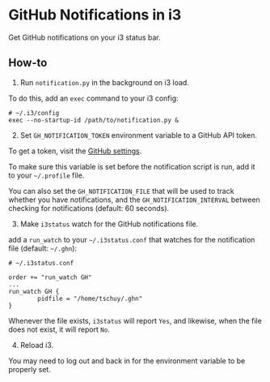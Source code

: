 GitHub Notifications in i3
==========================

Get GitHub notifications on your i3 status bar.

How-to
------

1) Run ``notification.py`` in the background on i3 load.

To do this, add an ``exec`` command to your i3 config:

```
# ~/.i3/config
exec --no-startup-id /path/to/notification.py &
```

2) Set ``GH_NOTIFICATION_TOKEN`` environment variable to a GitHub API token.

To get a token, visit the [GitHub settings](https://github.com/settings/tokens).

To make sure this variable is set before the notification script is run, add
it to your ``~/.profile`` file.

You can also set the ``GH_NOTIFICATION_FILE`` that will be used to track whether
you have notifications, and the ``GH_NOTIFICATION_INTERVAL`` between checking
for notifications (default: 60 seconds).

3) Make ``i3status`` watch for the GitHub notifications file.

add a ``run_watch`` to your ``~/.i3status.conf`` that watches for the
notification file (default: ``~/.ghn``):

```
# ~/.i3status.conf

order += "run_watch GH"
...
run_watch GH {
        pidfile = "/home/tschuy/.ghn"
}
```

Whenever the file exists, ``i3status`` will report ``Yes``, and likewise, when
the file does not exist, it will report ``No``.

4) Reload i3.

You may need to log out and back in for the environment variable to be properly
set.
